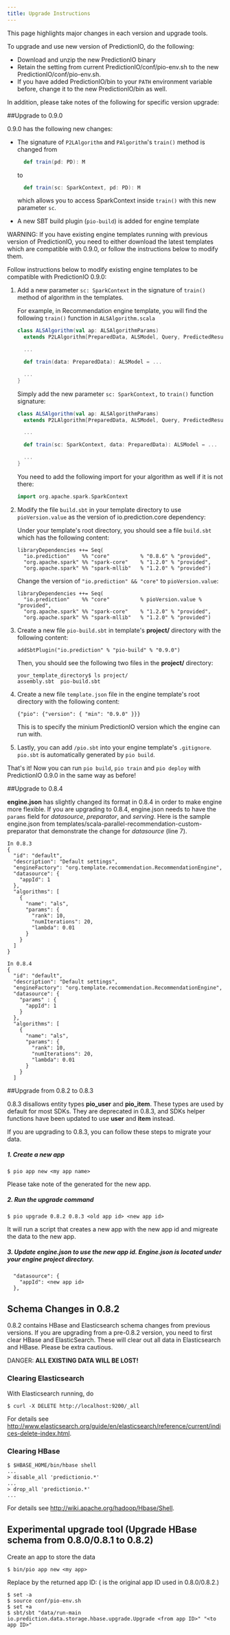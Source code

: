 ```yaml
---
title: Upgrade Instructions
---
```


This page highlights major changes in each version and upgrade tools.

To upgrade and use new version of PredictionIO, do the following:

- Download and unzip the new PredictionIO binary
- Retain the setting from current PredictionIO/conf/pio-env.sh to the new PredictionIO/conf/pio-env.sh.
- If you have added PredictionIO/bin to your `PATH` environment variable before, change it to the new PredictionIO/bin as well.

In addition, please take notes of the following for specific version upgrade:

##Upgrade to 0.9.0

0.9.0 has the following new changes:

- The signature of `P2LAlgorithm` and `PAlgorithm`'s `train()` method is changed from

    ```scala
      def train(pd: PD): M
    ```

    to

    ```scala
      def train(sc: SparkContext, pd: PD): M
    ```

    which allows you to access SparkContext inside `train()` with this new parameter `sc`.

- A new SBT build plugin (`pio-build`) is added for engine template


WARNING: If you have existing engine templates running with previous version of PredictionIO, you need to either download the latest templates which are compatible with 0.9.0, or follow the instructions below to modify them.

Follow instructions below to modify existing engine templates to be compatible with PredictionIO 0.9.0:

1. Add a new parameter `sc: SparkContext` in the signature of `train()` method of algorithm in the templates.

    For example, in Recommendation engine template, you will find the following `train()` function in `ALSAlgorithm.scala`

    ```scala
    class ALSAlgorithm(val ap: ALSAlgorithmParams)
      extends P2LAlgorithm[PreparedData, ALSModel, Query, PredictedResult] {

      ...

      def train(data: PreparedData): ALSModel = ...

      ...
    }
    ```

    Simply add the new parameter `sc: SparkContext,` to `train()` function signature:

    ```scala
    class ALSAlgorithm(val ap: ALSAlgorithmParams)
      extends P2LAlgorithm[PreparedData, ALSModel, Query, PredictedResult] {

      ...

      def train(sc: SparkContext, data: PreparedData): ALSModel = ...

      ...
    }
    ```

    You need to add the following import for your algorithm as well if it is not there:

    ```scala
    import org.apache.spark.SparkContext
    ```

2. Modify the file `build.sbt` in your template directory to use `pioVersion.value` as the version of io.prediction.core dependency:

    Under your template's root directory, you should see a file `build.sbt` which has the following content:

    ```
    libraryDependencies ++= Seq(
      "io.prediction"    %% "core"          % "0.8.6" % "provided",
      "org.apache.spark" %% "spark-core"    % "1.2.0" % "provided",
      "org.apache.spark" %% "spark-mllib"   % "1.2.0" % "provided")
    ```

    Change the version of `"io.prediction" && "core"` to `pioVersion.value`:

    ```
    libraryDependencies ++= Seq(
      "io.prediction"    %% "core"          % pioVersion.value % "provided",
      "org.apache.spark" %% "spark-core"    % "1.2.0" % "provided",
      "org.apache.spark" %% "spark-mllib"   % "1.2.0" % "provided")
    ```

3. Create a new file `pio-build.sbt` in template's **project/** directory with the following content:

    ```
    addSbtPlugin("io.prediction" % "pio-build" % "0.9.0")
    ```

    Then, you should see the following two files in the **project/** directory:

    ```
    your_template_directory$ ls project/
    assembly.sbt  pio-build.sbt
    ```

4. Create a new file `template.json` file in the engine template's root directory with the following content:

    ```
    {"pio": {"version": { "min": "0.9.0" }}}
    ```

    This is to specify the minium PredictionIO version which the engine can run with.

5. Lastly, you can add `/pio.sbt` into your engine template's `.gitignore`. `pio.sbt` is automatically generated by `pio build`.

That's it! Now you can run `pio build`, `pio train` and `pio deploy` with PredictionIO 0.9.0 in the same way as before!


##Upgrade to 0.8.4

**engine.json** has slightly changed its format in 0.8.4 in order to make engine more flexible. If you are upgrading to 0.8.4, engine.json needs to have the ```params``` field for *datasource*, *preparator*, and *serving*. Here is the sample engine.json from templates/scala-parallel-recommendation-custom-preparator that demonstrate the change for *datasource* (line 7).


```
In 0.8.3
{
  "id": "default",
  "description": "Default settings",
  "engineFactory": "org.template.recommendation.RecommendationEngine",
  "datasource": {
    "appId": 1
  },
  "algorithms": [
    {
      "name": "als",
      "params": {
        "rank": 10,
        "numIterations": 20,
        "lambda": 0.01
      }
    }
  ]
}
```



```
In 0.8.4
{
  "id": "default",
  "description": "Default settings",
  "engineFactory": "org.template.recommendation.RecommendationEngine",
  "datasource": {
    "params" : {
      "appId": 1
    }
  },
  "algorithms": [
    {
      "name": "als",
      "params": {
        "rank": 10,
        "numIterations": 20,
        "lambda": 0.01
      }
    }
  ]
```



##Upgrade from 0.8.2 to 0.8.3

0.8.3 disallows entity types **pio_user** and **pio_item**. These types are used by default for most SDKs. They are deprecated in 0.8.3, and SDKs helper functions have been updated to use **user** and **item** instead.

If you are upgrading to 0.8.3, you can follow these steps to migrate your data.

##### 1. Create a new app

```
$ pio app new <my app name>
```
Please take note of the <new app id> generated for the new app.

##### 2. Run the upgrade command

```
$ pio upgrade 0.8.2 0.8.3 <old app id> <new app id>
```

It will run a script that creates a new app with the new app id and migreate the data to the new app.

##### 3. Update **engine.json** to use the new app id. **Engine.json** is located under your engine project directory.

```
  "datasource": {
    "appId": <new app id>
  },
```

## Schema Changes in 0.8.2

0.8.2 contains HBase and Elasticsearch schema changes from previous versions. If you are upgrading from a pre-0.8.2 version, you need to first clear HBase and ElasticSearch. These will clear out all data
in Elasticsearch and HBase. Please be extra cautious.

DANGER: **ALL EXISTING DATA WILL BE LOST!**


### Clearing Elasticsearch

With Elasticsearch running, do

```
$ curl -X DELETE http://localhost:9200/_all
```

For details see http://www.elasticsearch.org/guide/en/elasticsearch/reference/current/indices-delete-index.html.

### Clearing HBase

```
$ $HBASE_HOME/bin/hbase shell
...
> disable_all 'predictionio.*'
...
> drop_all 'predictionio.*'
...
```

For details see http://wiki.apache.org/hadoop/Hbase/Shell.

## Experimental upgrade tool (Upgrade HBase schema from 0.8.0/0.8.1 to 0.8.2)

Create an app to store the data

```
$ bin/pio app new <my app>
```

Replace by the returned app ID: ( is the original app ID used in 0.8.0/0.8.2.)

```
$ set -a
$ source conf/pio-env.sh
$ set +a
$ sbt/sbt "data/run-main io.prediction.data.storage.hbase.upgrade.Upgrade <from app ID>" "<to app ID>"
```
